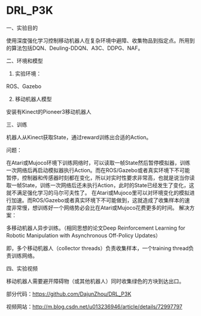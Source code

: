 # DRL_P3K
一、实验目的

使用深度强化学习控制移动机器人在复杂环境中避障、收集物品到指定点。所用到的算法包括DQN、Deuling-DDQN、A3C、DDPG、NAF。

二、环境和模型

1. 实验环境：

ROS、Gazebo

2. 移动机器人模型

安装有Kinect的Pioneer3移动机器人

三、训练

机器人从Kinect获取State，通过reward训练出合适的Action。

问题：

在Atari或Mujoco环境下训练网络时，可以读取一帧State然后暂停模拟器，训练一次网络后再启动模拟器执行Action。而在ROS/Gazebo或者真实环境下不可能暂停，控制器和传感器时刻都在变化，所以对实时性要求非常高，也就是说当你读取一帧State，训练一次网络后还未执行Action，此时的State已经发生了变化，这就不满足强化学习的马尔可夫性了。
在Atari或Mujoco里可以对环境变化的模拟进行加速。而ROS/Gazebo或者真实环境下不可能做到，这就造成了收集样本的速度非常慢，想训练好一个网络势必会比在Atari或Mujoco花费更多的时间。
解决方案：

多移动机器人异步训练。（相同思想的论文Deep Reinforcement Learning for Robotic Manipulation with Asynchronous Off-Policy Updates）

即，多个移动机器人（collector threads）负责收集样本，一个training thread负责训练网络。

四、实验视频

移动机器人需要避开障碍物（或其他机器人）同时收集绿色的方块到达出口。



部分代码：https://github.com/DajunZhou/DRL_P3K

视频网站：http://m.blog.csdn.net/u013236946/article/details/72997797
